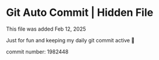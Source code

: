 # Git Auto Commit | Hidden File

This file was added Feb 12, 2025

Just for fun and keeping my daily git commit active 🤪

commit number: 1982448
